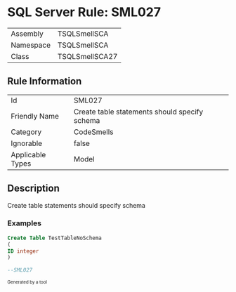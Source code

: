 # SQL Server Rule: SML027
  
|    |    |
|----|----|
| Assembly | TSQLSmellSCA |
| Namespace | TSQLSmellSCA |
| Class | TSQLSmellSCA27 |
  
## Rule Information
  
|    |    |
|----|----|
| Id | SML027 |
| Friendly Name | Create table statements should specify schema |
| Category | CodeSmells |
| Ignorable | false |
| Applicable Types | Model  |
  
## Description
  
Create table statements should specify schema
  
### Examples
  
```sql
Create Table TestTableNoSchema
(
ID integer
)

--SML027

```
  
<sub><sup>Generated by a tool</sup></sub>
